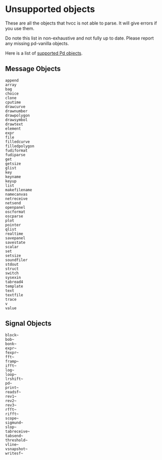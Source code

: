 # Unsupported objects

These are all the objects that hvcc is not able to parse. It will give errors if you use them.

Do note this list in non-exhaustive and not fully up to date. Please report any missing pd-vanilla objects.

Here is a list of [supported Pd objects](09.supported_vanilla_objects.md).

## Message Objects

```list
append
array
bag
choice
clone
cputime
drawcurve
drawnumber
drawpolygon
drawsymbol
drawtext
element
expr
file
filledcurve
filledpolygon
fudiformat
fudiparse
get
getsize
glist
key
keyname
keyup
list
makefilename
namecanvas
netreceive
netsend
openpanel
oscformat
oscparse
plot
pointer
qlist
realtime
savepanel
savestate
scalar
set
setsize
soundfiler
stdout
struct
switch
sysexin
tabread4
template
text
textfile
trace
v
value
```

## Signal Objects

```list
block~
bob~
bonk~
expr~
fexpr~
fft~
framp~
ifft~
log~
loop~
lrshift~
pd~
print~
readsf~
rev1~
rev2~
rev3~
rfft~
rifft~
scope~
sigmund~
slop~
tabreceive~
tabsend~
threshold~
vline~
vsnapshot~
writesf~
```
